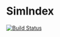 # SimIndex

[![Build Status](https://travis-ci.org/aaw/SimIndex.jl.svg?branch=master)](https://travis-ci.org/aaw/SimIndex.jl)
